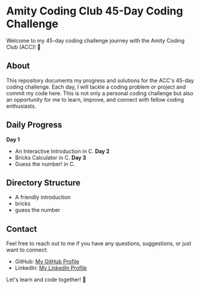 # Amity Coding Club 45-Day Coding Challenge

Welcome to my 45-day coding challenge journey with the Amity Coding Club (ACC)! 🚀

## About

This repository documents my progress and solutions for the ACC's 45-day coding challenge. Each day, I will tackle a coding problem or project and commit my code here. This is not only a personal coding challenge but also an opportunity for me to learn, improve, and connect with fellow coding enthusiasts.

## Daily Progress

  **Day 1**
   - An Interactive Introduction in C.
  **Day 2**
   - Bricks Calculator in C.
  **Day 3**
   - Guess the number! in C.

## Directory Structure

 - A friendly introduction
 - bricks
 - guess the number

## Contact

Feel free to reach out to me if you have any questions, suggestions, or just want to connect:

- GitHub: [My GitHub Profile](https://github.com/N4171k)
- LinkedIn: [My LinkedIn Profile](https://www.linkedin.com/in/iamnaitik)

Let's learn and code together! 🌟
